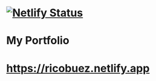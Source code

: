 # [![Netlify Status](https://api.netlify.com/api/v1/badges/9564727c-c73c-4daa-aa25-8dd0b55a3bf2/deploy-status)](https://app.netlify.com/sites/ricobuez/deploys)

# My Portfolio

# https://ricobuez.netlify.app



